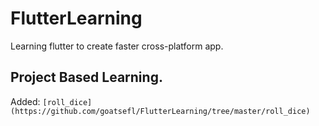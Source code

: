 # FlutterLearning
Learning flutter to create faster cross-platform app.
## Project Based Learning.
Added: `[roll_dice](https://github.com/goatsefl/FlutterLearning/tree/master/roll_dice)` 

